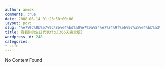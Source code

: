 ```yaml
---
author: amosk
comments: true
date: 2008-06-14 01:23:50+00:00
layout: post
slug: '%e7%9c%8b%e7%9c%8b%e4%bd%a0%e7%9a%84%e7%94%9f%e6%97%a5%e4%bb%a3%e8%a1%a8%e4%bb%80%e4%b9%88365%e5%a4%a9%e5%ae%8c%e5%85%a8%e7%89%88'
title: 看看你的生日代表什么[365天完全版]
wordpress_id: 248
categories:
- Life
---
```


No Content Found
